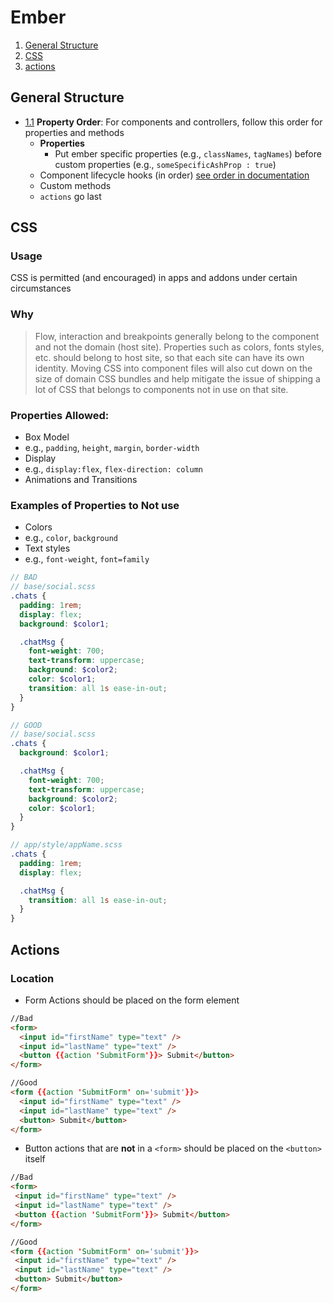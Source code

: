 # Ember
1. [General Structure](#gstructure)
1. [CSS](#css)
1. [actions](#actions)

## General Structure
<a name="gstructure"></a><a name="1.1"></a>

- [1.1](#gstructure) **Property Order**: For components and controllers, follow this order for properties and methods
  + **Properties**
    + Put ember specific properties (e.g., `classNames`, `tagNames`) before custom properties (e.g., `someSpecificAshProp : true`)
  + Component lifecycle hooks (in order) <a href="https://guides.emberjs.com/v2.7.0/components/the-component-lifecycle/">see order in documentation</a>
  + Custom methods
  + `actions` go last


## CSS
<a name="css"></a>

<a name="2.1"></a>
### Usage
CSS is permitted (and encouraged) in apps and addons under certain circumstances

### Why
> Flow, interaction and breakpoints generally belong to the component and not the domain (host site). Properties such as colors, fonts styles, etc. should belong to host site, so that each site can have its own identity. Moving CSS into component files will also cut down on the size of domain CSS bundles and help mitigate the issue of shipping a lot of CSS that belongs to components not in use on that site.

### Properties Allowed:
- Box Model
 - e.g., `padding`, `height`, `margin`, `border-width`
- Display
 - e.g., `display:flex`, `flex-direction: column`
- Animations and Transitions

### Examples of Properties to Not use
- Colors
 - e.g., `color`, `background`
- Text styles
 - e.g., `font-weight`, `font=family`

```scss
// BAD
// base/social.scss
.chats {
  padding: 1rem;
  display: flex;
  background: $color1;

  .chatMsg {
    font-weight: 700;
    text-transform: uppercase;    
    background: $color2;
    color: $color1;
    transition: all 1s ease-in-out;
  }
}

// GOOD
// base/social.scss
.chats {
  background: $color1;

  .chatMsg {
    font-weight: 700;
    text-transform: uppercase;    
    background: $color2;
    color: $color1;
  }
}

// app/style/appName.scss
.chats {
  padding: 1rem;
  display: flex;

  .chatMsg {
    transition: all 1s ease-in-out;
  }
}
```

## Actions
<a name="actions"></a>

### Location

 - Form Actions should be placed on the form element

```html
//Bad
<form>
  <input id="firstName" type="text" />
  <input id="lastName" type="text" />
  <button {{action 'SubmitForm'}}> Submit</button>
</form>

//Good
<form {{action 'SubmitForm' on='submit'}}>
  <input id="firstName" type="text" />
  <input id="lastName" type="text" />
  <button> Submit</button>
</form>

```
- Button actions that are **not** in a `<form>` should be placed on the `<button>` itself

```html
//Bad
<form>
 <input id="firstName" type="text" />
 <input id="lastName" type="text" />
 <button {{action 'SubmitForm'}}> Submit</button>
</form>

//Good
<form {{action 'SubmitForm' on='submit'}}>
 <input id="firstName" type="text" />
 <input id="lastName" type="text" />
 <button> Submit</button>
</form>

```
